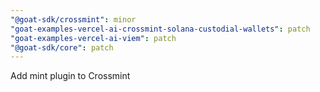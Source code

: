 ```yaml
---
"@goat-sdk/crossmint": minor
"goat-examples-vercel-ai-crossmint-solana-custodial-wallets": patch
"goat-examples-vercel-ai-viem": patch
"@goat-sdk/core": patch
---
```


Add mint plugin to Crossmint
